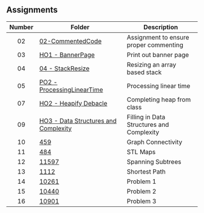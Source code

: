 ## Assignments

| Number | Folder | Description |
| :----: | ------ | ----------- |
|  02    |   [02-CommentedCode](https://github.com/Micah-Lyn/3013-ALG-Scotland/tree/master/Assignments/02-CommentedCode)    | Assignment to ensure proper commenting            |
| 03     | [HO1 - BannerPage](https://github.com/Micah-Lyn/3013-ALG-Scotland/blob/master/Assignments/03-HO1/HO1-Scotland.txt)    |Print out banner page |
| 04     | [04 - StackResize](https://github.com/Micah-Lyn/3013-ALG-Scotland/tree/master/Assignments/04-StackResize)    |Resizing an array based stack |
| 05    | [PO2 - ProcessingLinearTime](https://github.com/Micah-Lyn/3013-ALG-Scotland/tree/master/Assignments/05-P02%20ProcessingLinearTime)    |Processing linear time|
| 07    | [HO2 - Heapify Debacle](https://github.com/Micah-Lyn/3013-ALG-Scotland/blob/master/Assignments/07-%20H02%20HeapifyDebacle/heap_from_class.cpp)    |Completing heap from class|
| 09    | [HO3 - Data Structures and Complexity](https://github.com/Micah-Lyn/3013-ALG-Scotland/blob/master/Assignments/09-H03/README.md)    |Filling in Data Structures and Complexity|
| 10    | [459](https://github.com/Micah-Lyn/3013-ALG-Scotland/tree/master/Assignments/459)    |Graph Connectivity|
| 11    | [484](https://github.com/Micah-Lyn/3013-ALG-Scotland/tree/master/Assignments/484)    |STL Maps|
| 12    | [11597](https://github.com/Micah-Lyn/3013-ALG-Scotland/tree/master/Assignments/11597)    |Spanning Subtrees|
| 13    | [1112](https://github.com/Micah-Lyn/3013-ALG-Scotland/tree/master/Assignments/1112)    |Shortest Path|
| 14    | [10261](https://github.com/Micah-Lyn/3013-ALG-Scotland/tree/master/Assignments/10261)    |Problem 1|
| 15    | [10440](https://github.com/Micah-Lyn/3013-ALG-Scotland/tree/master/Assignments/10440)    |Problem 2|
| 16    | [10901](https://github.com/Micah-Lyn/3013-ALG-Scotland/tree/master/Assignments/10901)    |Problem 3|


